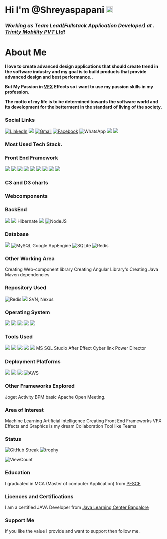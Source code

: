 # Hi  I'm @Shreyaspapani <img src="https://raw.githubusercontent.com/MartinHeinz/MartinHeinz/master/wave.gif" height="21">

<h3><i>Working as Team Lead(Fullstack Application Developer) at . <a href="https://www.trinitymobility.com//">Trinity Mobility PVT Ltd</a>!</i></h3>

# About Me
**I love to create advanced design applications that should create trend in the software industry and my goal is to build products that provide advanced design and best performance..**

**But My Passion in <a href="https://www.adobe.com/in/products/aftereffects/vfx-visual-effects.html">VFX</a> Effects so i want to use my passion skills in my profession.**

**The motto of my life is to be determined towards the software world and its development for the betterment in the standard of living of the society.**

### Social Links
<a href="https://www.linkedin.com/in/shreyas-k-p-5a5849137/"><img alt="LinkedIn" src="https://img.shields.io/badge/linkedin-%230077B5.svg?style=for-the-badge&logo=linkedin&logoColor=white" /></a> <a href="https://github.com/Shreyaspapani"><img src="https://img.shields.io/badge/GitHub-100000?style=for-the-badge&logo=github&logoColor=white"></a> <a href="mailto:shreyaspapai@gmail.com"><img alt="Gmail" src="https://img.shields.io/badge/Gmail-D14836?style=for-the-badge&logo=gmail&logoColor=white" /></a>
<a href="https://www.facebook.com/papanikp/"><img alt="Facebook" src="https://img.shields.io/badge/Facebook-%231877F2.svg?style=for-the-badge&logo=Facebook&logoColor=white"/></a>
<img alt="WhatsApp" src="https://img.shields.io/badge/WhatsApp-25D366?style=for-the-badge&logo=whatsapp&logoColor=white"/> <img src="https://img.shields.io/badge/Twitter-1DA1F2?style=for-the-badge&logo=twitter&logoColor=white"> <img src="https://img.shields.io/badge/Instagram-E4405F?style=for-the-badge&logo=instagram&logoColor=white">

### Most Used Tech Stack.

### Front End Framework
<img src="https://img.shields.io/badge/Angular-DD0031?style=for-the-badge&logo=angular&logoColor=white"> <img src="https://img.shields.io/badge/AngularJS-E23237?style=for-the-badge&logo=angularjs&logoColor=white"> <img src="https://img.shields.io/badge/Ionic-3880FF?style=for-the-badge&logo=ionic&logoColor=white"> <img src="https://img.shields.io/badge/HTML-239120?style=for-the-badge&logo=html5&logoColor=white"> <img src="https://img.shields.io/badge/CSS-239120?&style=for-the-badge&logo=css3&logoColor=white"> <img src="https://img.shields.io/badge/Sass-CC6699?style=for-the-badge&logo=sass&logoColor=white"> <img src="https://img.shields.io/badge/Bootstrap-563D7C?style=for-the-badge&logo=bootstrap&logoColor=white"> <img src="https://img.shields.io/badge/JavaScript-F7DF1E?style=for-the-badge&logo=javascript&logoColor=black"> <img src="https://img.shields.io/badge/TypeScript-007ACC?style=for-the-badge&logo=typescript&logoColor=white">

### C3 and D3 charts

### Webcomponents

### BackEnd
<img src="https://img.shields.io/badge/Java-ED8B00?style=for-the-badge&logo=java&logoColor=white"> <img src="https://img.shields.io/badge/Spring-6DB33F?style=for-the-badge&logo=spring&logoColor=white"> Hibernate <img src="https://img.shields.io/badge/Android-3DDC84?style=for-the-badge&logo=android&logoColor=white">
<img alt="NodeJS" src="https://img.shields.io/badge/node.js-%2343853D.svg?style=for-the-badge&logo=node-dot-js&logoColor=white"/>

### Database
<img src="https://img.shields.io/badge/Microsoft_SQL_Server-CC2927?style=for-the-badge&logo=microsoft-sql-server&logoColor=white"> <img alt="MySQL" src="https://img.shields.io/badge/mysql-%2300f.svg?style=for-the-badge&logo=mysql&logoColor=white"/> Google AppEngine <img alt="SQLite" src ="https://img.shields.io/badge/sqlite-%2307405e.svg?style=for-the-badge&logo=sqlite&logoColor=white"/> <img alt="Redis" src="https://img.shields.io/badge/redis-%23DD0031.svg?style=for-the-badge&logo=redis&logoColor=white"/>

### Other Working Area
Creating Web-component library
Creating Angular Library's
Creating Java Maven dependencies

### Repository Used
<img alt="Redis" src="https://img.shields.io/badge/GitHub-100000?style=for-the-badge&logo=github&logoColor=white"/> <img src="https://img.shields.io/badge/Git-F05032?style=for-the-badge&logo=git&logoColor=white">
SVN,
Nexus

### Operating System
<img src="https://img.shields.io/badge/Windows-0078D6?style=for-the-badge&logo=windows&logoColor=white"> <img src="https://img.shields.io/badge/Linux-FCC624?style=for-the-badge&logo=linux&logoColor=black"> <img src="https://img.shields.io/badge/Ubuntu-E95420?style=for-the-badge&logo=ubuntu&logoColor=whit"> <img src="https://img.shields.io/badge/Android-3DDC84?style=for-the-badge&logo=android&logoColor=white"> <img src="https://img.shields.io/badge/Windows_XP-003399?style=for-the-badge&logo=windows-xp&logoColor=white">

### Tools Used
<img src="https://img.shields.io/badge/Visual_Studio_Code-0078D4?style=for-the-badge&logo=visual%20studio%20code&logoColor=white"> <img src="https://img.shields.io/badge/Eclipse-2C2255?style=for-the-badge&logo=eclipse&logoColor=white"> <img src="https://img.shields.io/badge/Adobe%20Photoshop-31A8FF?style=for-the-badge&logo=Adobe%20Photoshop&logoColor=black"> <img src="https://img.shields.io/badge/Postman-FF6C37?style=for-the-badge&logo=Postman&logoColor=white">
<img src="https://img.shields.io/badge/PowerBI-F2C811?style=for-the-badge&logo=Power%20BI&logoColor=white">
MS SQL Studio
After Effect
Cyber link Power Director

### Deployment Platforms
<img src="https://img.shields.io/badge/microsoft%20azure-0089D6?style=for-the-badge&logo=microsoft-azure&logoColor=white"> <img src="https://img.shields.io/badge/firebase-ffca28?style=for-the-badge&logo=firebase&logoColor=black"> <img src="https://img.shields.io/badge/Google_Cloud-4285F4?style=for-the-badge&logo=google-cloud&logoColor=white">
<img alt="AWS" src="https://img.shields.io/badge/AWS-%23FF9900.svg?style=for-the-badge&logo=amazon-aws&logoColor=white"/>


### Other Frameworks Explored
Joget
Activity BPM basic
Apache Open Meeting.

### Area of Interest
Machine Learning
Artificial intelligence
Creating Front End Frameworks
VFX Effects and Graphics is my dream
Collaboration Tool like Teams
### Status

![GitHub Streak](https://github-readme-streak-stats.herokuapp.com/?user=shreyaspapani&theme=algolia) ![trophy](https://github-profile-trophy.vercel.app/?username=shreyaspapani&title=Commit,Stars,Repositories,PullRequest,Followers&theme=darkhub)

![ViewCount](https://views.whatilearened.today/views/github/shreyaspapani/views.svg)

### Education
I graduated in MCA (Master of computer Application) from <a href="http://www.pescemandya.org/">PESCE</a>

### Licences and Certifications

I am a certified JAVA Developer from <a href="https://coursecube.com/">Java Learning Center Bangalore</a>

### Support Me
If you like the value I provide and want to support then  follow me.
